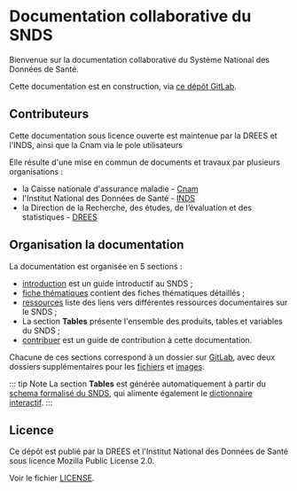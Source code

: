 # Documentation collaborative du SNDS
<!-- SPDX-License-Identifier: MPL-2.0 -->

Bienvenue sur la documentation collaborative du Système National des Données de Santé.

Cette documentation est en construction, via [ce dépôt GitLab](https://gitlab.com/healthdatahub/documentation-snds).

## Contributeurs 

Cette documentation sous licence ouverte est maintenue par la DREES et l'INDS, ainsi que la Cnam via le pole utilisateurs

Elle résulte d'une mise en commun de documents et travaux par plusieurs organisations :
- la Caisse nationale d'assurance maladie - [Cnam](https://www.ameli.fr/)
- l'Institut National des Données de Santé - [INDS](https://www.indsante.fr/)
- la Direction de la Recherche, des études, de l’évaluation et des statistiques - 
[DREES](https://drees.solidarites-sante.gouv.fr/etudes-et-statistiques/la-drees/)


## Organisation la documentation

La documentation est organisée en 5 sections :
- [introduction](introduction/README.md) est un guide introductif au SNDS ;
- [fiche thématiques](fiches/README.md) contient des fiches thématiques détaillés ;
- [ressources](ressources/README.md) liste des liens vers différentes ressources documentaires sur le SNDS ;
- La section **Tables** présente l'ensemble des produits, tables et variables du SNDS ;
- [contribuer](contribuer/README.md) est un guide de contribution à cette documentation.

Chacune de ces sections correspond à un dossier sur [GitLab](https://gitlab.com/healthdatahub/documentation-snds), avec deux dossiers supplémentaires pour les [fichiers](https://gitlab.com/healthdatahub/documentation-snds/files) et [images](https://gitlab.com/healthdatahub/documentation-snds/images).


::: tip Note
La section **Tables** est générée automatiquement à partir du [schema formalisé du SNDS](https://gitlab.com/healthdatahub/schema-snds), qui alimente également le [dictionnaire interactif](http://dico-snds.health-data-hub.fr/).
:::

## Licence

Ce dépôt est publié par la DREES et l'Institut National des Données de Santé sous
licence Mozilla Public License 2.0.

Voir le fichier [LICENSE](https://gitlab.com/healthdatahub/documentation-snds/blob/master/LICENSE).
